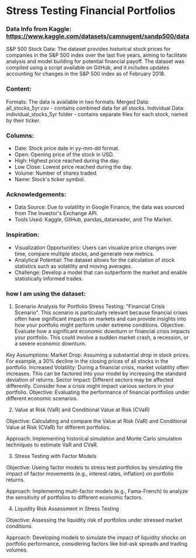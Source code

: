# Stress Testing Financial Portfolios

### Data Info from Kaggle: https://www.kaggle.com/datasets/camnugent/sandp500/data
S&P 500 Stock Data: The dataset provides historical stock prices for companies in the S&P 500 index over the last five years, aiming to facilitate analysis and model building for potential financial payoff. The dataset was compiled using a script available on GitHub, and it includes updates accounting for changes in the S&P 500 index as of February 2018.

### Content:
Formats: The data is available in two formats:
Merged Data: all_stocks_5yr.csv - contains combined data for all stocks.
Individual Data: individual_stocks_5yr folder - contains separate files for each stock, named by their ticker.

### Columns:
- Date: Stock price date in yy-mm-dd format.
- Open: Opening price of the stock in USD.
- High: Highest price reached during the day.
- Low Close: Lowest price reached during the day.
- Volume: Number of shares traded.
- Name: Stock's ticker symbol.

### Acknowledgements:
- Data Source: Due to volatility in Google Finance, the data was sourced from The Investor's Exchange API.
- Tools Used: Kaggle, GitHub, pandas_datareader, and The Market.

### Inspiration:
- Visualization Opportunities: Users can visualize price changes over time, compare multiple stocks, and generate new metrics.
- Analytical Potential: The dataset allows for the calculation of stock statistics such as volatility and moving averages.
- Challenge: Develop a model that can outperform the market and enable statistically informed trades.

### how I am using the dataset: 

1. Scenario Analysis for Portfolio Stress Testing: "Financial Crisis Scenario". This scenario is particularly relevant because financial crises often have significant impacts on markets and can provide insights into how your portfolio might perform under extreme conditions.
Objective: Evaluate how a significant economic downturn or financial crisis impacts your portfolio. This could involve a sudden market crash, a recession, or a severe economic downturn.

Key Assumptions:
Market Drop: Assuming a substantial drop in stock prices. For example, a 30% decline in the closing prices of all stocks in the portfolio.
Increased Volatility: During a financial crisis, market volatility often increases. This can be factored into your model by increasing the standard deviation of returns.
Sector Impact: Different sectors may be affected differently. Consider how a crisis might impact various sectors in your portfolio.
Objective: Evaluating the performance of financial portfolios under different economic scenarios.


2.  Value at Risk (VaR) and Conditional Value at Risk (CVaR)

Objective: Calculating and compare the Value at Risk (VaR) and Conditional Value at Risk (CVaR) for different portfolios.

Approach: Implementing historical simulation and Monte Carlo simulation techniques to estimate VaR and CVaR.


3. Stress Testing with Factor Models

Objective: Useing factor models to stress test portfolios by simulating the impact of factor movements (e.g., interest rates, inflation) on portfolio returns.

Approach: Implementng multi-factor models (e.g., Fama-French) to analyze the sensitivity of portfolios to different economic factors.


4. Liquidity Risk Assessment in Stress Testing

Objective: Assessing the liquidity risk of portfolios under stressed market conditions.

Approach: Developing models to simulate the impact of liquidity shocks on portfolio performance, considering factors like bid-ask spreads and trading volumes.
